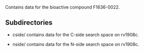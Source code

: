 Contains data for the bioactive compound F1636-0022.

## Subdirectories

- cside/ contains data for the C-side search space on rv1908c.

- nside/ contains data for the N-side search space on rv1908c.

